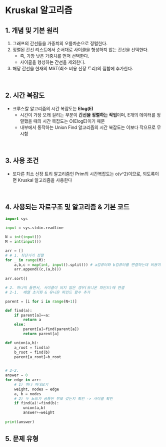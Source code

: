 # Kruskal 알고리즘 

## 1. 개념 및 기본 원리 
1. 그래프의 간선들을 가중치의 오름차순으로 정렬한다.
2. 정렬된 간선 리스트에서 순서대로 사이클을 형성하지 않는 간선을 선택한다.
    - 즉, 가장 낮은 가중치를 먼저 선택한다.
    - 사이클을 형성하는 간선을 제외한다.
3. 해당 간선을 현재의 MST(최소 비용 신장 트리)의 집합에 추가한다.



<br>

## 2. 시간 복잡도 
- 크루스칼 알고리즘의 시간 복잡도는 **Elog(E)**
  - 시간이 가장 오래 걸리는 부분이 **간선을 정렬하는 작업**이며, E개의 데이터를 정렬했을 때의 시간 복잡도는 O(ElogE)이기 때문
  - 내부에서 동작하는 Union Find 알고리즘의 시간 복잡도는 이보다 작으므로 무시함 

<br>

## 3. 사용 조건 
- 또다른 최소 신장 트리 알고리즘인 Prim의 시간복잡도는 o(v^2)이므로, 되도록이면 Kruskal 알고리즘을 사용한다  

<br>

## 4. 사용되는 자료구조 및 알고리즘 & 기본 코드
```python
import sys

input = sys.stdin.readline

N = int(input())
M = int(input())

arr = []
# # 1. 최단거리 정렬 
for _ in range(M):
    a,b,c = map(int, input().split()) # a컴퓨터와 b컴퓨터를 연결하는데 비용이 c
    arr.append((c,(a,b)))
    
arr.sort()

# 2. 하나씩 돌면서, 사이클이 되지 않은 경우(유니온 파인드)에 연결 
# 2-1.  배열 초기화 & 유니온 파인드 함수 추가 

parent = [i for i in range(N+1)]

def find(a):
    if parent[a]==a:
        return a
    else:
        parent[a]=find(parent[a])
        return parent[a]

def union(a,b):
    a_root = find(a)
    b_root = find(b)
    parent[a_root]=b_root
    

# 2-2. 
answer = 0 
for edge in arr: 
    # 1) 하나 꺼내오기 
    weight, nodes = edge
    a, b = nodes
    # 2) 두 노드가 공통된 부모 갖는지 확인 -> 사이클 확인 
    if find(a)!=find(b):
        union(a,b)
        answer+=weight
    
print(answer)
```

## 5. 문제 유형 
